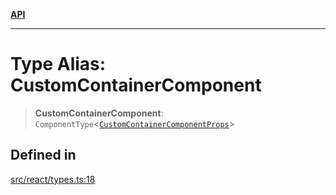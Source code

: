 [**API**](../../API.md)

***

# Type Alias: CustomContainerComponent

> **CustomContainerComponent**: `ComponentType`\<[`CustomContainerComponentProps`](../interfaces/CustomContainerComponentProps.md)\>

## Defined in

[src/react/types.ts:18](https://github.com/inokawa/virtua/blob/35dfa1c6e2e6854ecd417abe6fb93c829e7500e4/src/react/types.ts#L18)

